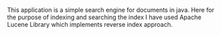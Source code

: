 
This application is a simple search engine for documents in java.
Here for the purpose of indexing and searching the index I have used Apache Lucene Library which implements reverse index approach.
